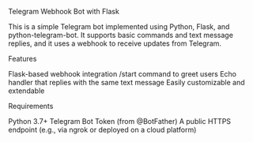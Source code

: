 Telegram Webhook Bot with Flask

This is a simple Telegram bot implemented using Python, Flask, and python-telegram-bot. It supports basic commands and text message replies, and it uses a webhook to receive updates from Telegram.

Features

Flask-based webhook integration
/start command to greet users
Echo handler that replies with the same text message
Easily customizable and extendable

Requirements

Python 3.7+
Telegram Bot Token (from @BotFather)
A public HTTPS endpoint (e.g., via ngrok or deployed on a cloud platform)
